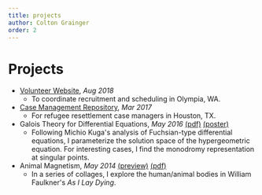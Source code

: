 ```yaml
---
title: projects
author: Colton Grainger
order: 2
---
```


# Projects

- [Volunteer Website](http://coltongrainger.com/fscss-volunteers), *Aug 2018*
	- To coordinate recruitment and scheduling in Olympia, WA.
- [Case Management Repository](https://github.com/ColtonGrainger/ymca-resources), *Mar 2017*
	- For refugee resettlement case managers in Houston, TX.
- Galois Theory for Differential Equations, *May 2016* [(pdf)](documents/cgrainger_coursework_galois.pdf) [(poster)](documents/cgrainger_coursework_galois_poster.pdf)
	- Following Michio Kuga's analysis of Fuchsian-type differential equations, I parameterize the solution space of the hypergeometric equation. For interesting cases, I find the monodromy representation at singular points. 
- Animal Magnetism, *May 2014* [(preview)](images/animal-magnetism.png) [(pdf)](documents/cgrainger-animal-magnetism.pdf)
	- In a series of collages, I explore the human/animal bodies in William Faulkner's *As I Lay Dying*. 